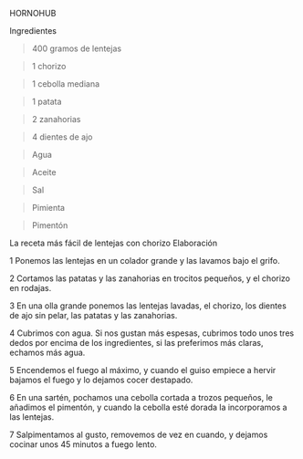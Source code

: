 HORNOHUB

Ingredientes

>400 gramos de lentejas

>1 chorizo

>1 cebolla mediana

>1 patata

>2 zanahorias

>4 dientes de ajo

>Agua

>Aceite

>Sal

>Pimienta

> Pimentón

La receta más fácil de lentejas con chorizo
Elaboración

1 Ponemos las lentejas en un colador grande y las lavamos bajo el grifo.

2 Cortamos las patatas y las zanahorias en trocitos pequeños, y el chorizo en rodajas.

3 En una olla grande ponemos las lentejas lavadas, el chorizo, los dientes de ajo sin pelar, las patatas y las zanahorias.

4 Cubrimos con agua. Si nos gustan más espesas, cubrimos todo unos tres dedos por encima de los ingredientes, si las preferimos más claras, echamos más agua.

5 Encendemos el fuego al máximo, y cuando el guiso empiece a hervir bajamos el fuego y lo dejamos cocer destapado.

6 En una sartén, pochamos una cebolla cortada a trozos pequeños, le añadimos el pimentón, y cuando la cebolla esté dorada la incorporamos a las lentejas.

7 Salpimentamos al gusto, removemos de vez en cuando, y dejamos cocinar unos 45 minutos a fuego lento.